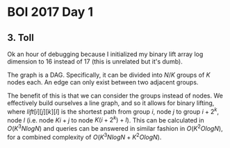 # BOI 2017 Day 1

## 3. Toll
Ok an hour of debugging because I initialized my binary lift array log dimension to $16$ instead of $17$ (this is unrelated but it's dumb).

The graph is a DAG. Specifically, it can be divided into $N/K$ groups of $K$ nodes each. An edge can only exist between two adjacent groups.

The benefit of this is that we can consider the groups instead of nodes. We effectively build ourselves a line graph, and so it allows for binary lifting, where $lift[i][j][k][l]$ is the shortest path from group $i$, node $j$ to group $i+2^k$, node $l$ (i.e. node $Ki+j$ to node $K(i+2^k)+l$). This can be calculated in $O(K^3NlogN)$ and queries can be answered in similar fashion in $O(K^2OlogN)$, for a combined complexity of $O(K^3NlogN+K^2OlogN)$.
